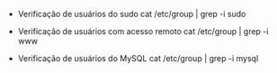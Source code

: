 - Verificação de usuários do sudo
cat /etc/group | grep -i sudo

- Verificação de usuários com acesso remoto
cat /etc/group | grep -i www

- Verificação de usuários do MySQL
cat /etc/group | grep -i mysql
